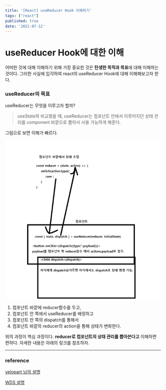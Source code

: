 ```yaml
---
title: '[React] useReducer Hook 이해하기'
tags: ["react"]
published: true
date: '2021-07-12'
---
```


useReducer Hook에 대한 이해
===

어떠한 것에 대해 이해하기 위해 가장 중요한 것은 **탄생한 목적과 목표**에 대해 이해하는 것이다. 그러한 사실에 입각하여 react의 useReducer Hook에 대해 이해해보고자 한다.

### useReducer의 목표

useReducer는 무엇을 이루고자 할까?

> useState와 비교했을 때, useReducer는 컴포넌트 안에서 이루어지던 상태 관리를 component 바깥으로 뽑아서 사용 가능하게 해준다. 

그림으로 보면 이해가 빠르다.

![](../src\images\usereducer.png)

1. 컴포넌트 바깥에 reducer함수를 두고,
2. 컴포넌트 안 쪽에서 useReducer를 배정하고
3. 컴포넌트 안 쪽의 dispatch를 통해서 
4. 컴포넌트 바깥의 reducer의 action을 통해 상태가 변화한다. 

위의 과정이 핵심 과정이다. **reducer로 컴포넌트의 상태 관리를 뽑아쓴다고** 이해하면 편하다. 자세한 내용은 아래의 링크를 참조하자. 

---

### reference

<a href="https://react.vlpt.us/basic/20-useReducer.html" target="_blank">velopart 님의 설명</a>

<a href="https://www.youtube.com/watch?v=kK_Wqx3RnHk&t=1028s&pp=ugMICgJrbxABGAE%3D" target="_blank">WDS 설명</a>
